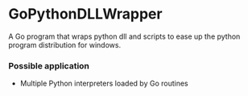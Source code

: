 # GoPythonDLLWrapper
A Go program that wraps python dll and scripts to ease up the python program distribution for windows.

### Possible application
  - Multiple Python interpreters loaded by Go routines
